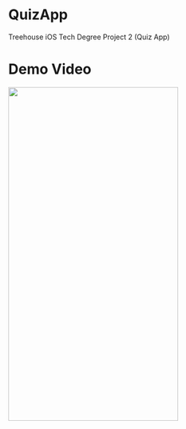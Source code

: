# QuizApp
Treehouse iOS Tech Degree Project 2 (Quiz App)


# Demo Video
<img src="https://github.com/MicheleMola/QuizApp/blob/master/demoVideo.gif" width="340" height="667" />
